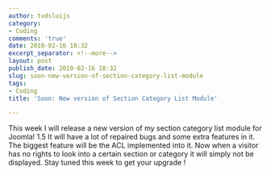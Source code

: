 ```yaml
---
author: tvdsluijs
category:
- Coding
comments: 'true'
date: 2010-02-16 18:32
excerpt_separator: <!--more-->
layout: post
publish_date: 2010-02-16 18:32
slug: soon-new-version-of-section-category-list-module
tags:
- Coding
title: 'Soon: New version of Section Category List Module'

---
```

This week I will release a new version of my section category list module for
Joomla! 1.5 It will have a lot of repaired bugs and some extra features in it.
The biggest feature will be the ACL implemented into it. Now when a visitor
has no rights to look into a certain section or category it will simply not be
displayed. Stay tuned this week to get your upgrade !

